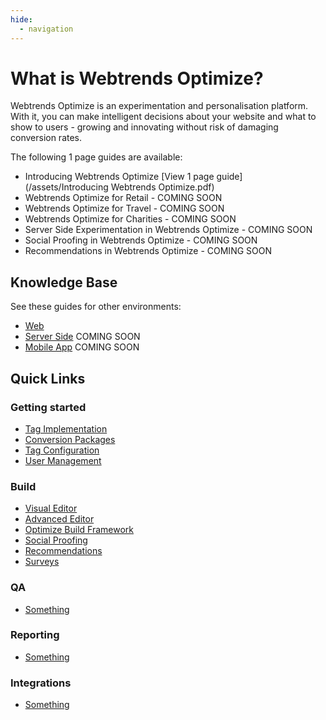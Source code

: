 ```yaml
---
hide:
  - navigation
---
```


# What is Webtrends Optimize?

Webtrends Optimize is an experimentation and personalisation platform. With it, you can make intelligent decisions about your website and what to show to users - growing and innovating without risk of damaging conversion rates.

The following 1 page guides are available:

- Introducing Webtrends Optimize [View 1 page guide](/assets/Introducing Webtrends Optimize.pdf)
- Webtrends Optimize for Retail - COMING SOON
- Webtrends Optimize for Travel - COMING SOON
- Webtrends Optimize for Charities - COMING SOON
- Server Side Experimentation in Webtrends Optimize - COMING SOON
- Social Proofing in Webtrends Optimize - COMING SOON
- Recommendations in Webtrends Optimize - COMING SOON

## Knowledge Base

See these guides for other environments:

- [Web](/for-web)
- [Server Side](/for-server-side) COMING SOON
- [Mobile App](/for-mobile-app) COMING SOON

## Quick Links

<div class="wto-flex" markdown>
<div class="wto-stacked-2 wto-homepage-quicklinks" markdown>

### Getting started
- [Tag Implementation](./somewhere)
- [Conversion Packages](./somewhere)
- [Tag Configuration](./somewhere)
- [User Management](./somewhere)

</div>

<div class="wto-stacked-2 wto-homepage-quicklinks" markdown>

### Build
- [Visual Editor](./somewhere)
- [Advanced Editor](./somewhere)
- [Optimize Build Framework](./somewhere)
- [Social Proofing](./somewhere)
- [Recommendations](./somewhere)
- [Surveys](./somewhere)

</div>

<div class="wto-stacked-2 wto-homepage-quicklinks" markdown>

### QA
- [Something](./somewhere)

</div>

<div class="wto-stacked-2 wto-homepage-quicklinks" markdown>

### Reporting
- [Something](./somewhere)

</div>

<div class="wto-stacked-2 wto-homepage-quicklinks" markdown>

### Integrations
- [Something](./somewhere)

</div>
</div>